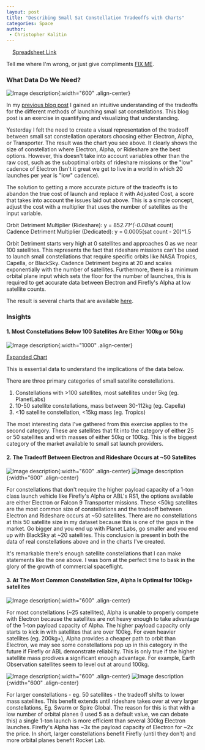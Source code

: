 ```yaml
---
layout: post
title: "Describing Small Sat Constellation Tradeoffs with Charts"
categories: Space
author:
 - Christopher Kalitin
---
```

<head>
    <meta property="og:image" content="{{site.url}}/assets/images/small-constellation-charts/Satellite-Count-Vs-Adjusted-Cost-100kg.png">
</head>
<a href="https://docs.google.com/spreadsheets/d/1VOgRbnAsQZdGIPoemRj5ApSLk_jxGanNliWEPnBB3p4/edit?gid=882883017#gid=882883017">Spreadsheet Link</a>

Tell me where I'm wrong, or just give compliments <a href="https://x.com/CKalitin/status/1808950068554211410">FIX ME</a>.

### <b>What Data Do We Need?</b>

![Image description]({{site.url}}/assets/images/small-constellation-charts/Cost-vs-Sat-Count-For-Different-Providers.jpg){:width="600" .align-center}

In my <a href="https://ckalitin.github.io/space/2024/07/04/small-sat-constellations.html">previous blog post</a> I gained an intuitive understanding of the tradeoffs for the different methods of launching small sat constellations. This blog post is an exercise in quantifying and visualizing that understanding. 

Yesterday I felt the need to create a visual representation of the tradeoff between small sat constellation operators choosing either Electron, Alpha, or Transporter. The result was the chart you see above. It clearly shows the size of constellation where Electron, Alpha, or Rideshare are the best options. However, this doesn't take into account variables other than the raw cost, such as the suboptimal orbits of rideshare missions or the "low" cadence of Electron (Isn't it great we get to live in a world in which 20 launches per year is "low" cadence).

The solution to getting a more accurate picture of the tradeoffs is to abandon the true cost of launch and replace it with Adjusted Cost, a score that takes into account the issues laid out above. This is a simple concept, adjust the cost with a multiplier that uses the number of satellites as the input variable.

Orbit Detriment Multiplier (Rideshare): ‎‎y = 85*2.71^(-0.08*sat count)  
Cadence Detriment Multiplier (Dedicated): y = 0.0005(sat count - 20)^1.5

Orbit Detriment starts very high at 0 satellites and approaches 0 as we near 100 satellites. This represents the fact that rideshare missions can't be used to launch small constellations that require specific orbits like NASA Tropics, Capella, or BlackSky. Cadence Detriment begins at 20 and scales exponentially with the number of satellites. Furthermore, there is a minimum orbital plane input which sets the floor for the number of launches, this is required to get accurate data between Electron and Firefly's Alpha at low satellite counts.

The result is several charts that are available <a href="https://drive.google.com/drive/folders/14e-rQjeAEDLuwaDg5BAvVCHw09pzt7JR?usp=drive_link">here</a>.

### <b>Insights</b>

#### <b>1. Most Constellations Below 100 Satellites Are Either 100kg or 50kg</b>
![Image description]({{site.url}}/assets/images/small-sat-constellations/Chart.jpg){:width="1000" .align-center}

<a href="{{site.url}}/assets/images/small-sat-constellations/Chart.jpg">Expanded Chart</a>

This is essential data to understand the implications of the data below.

There are three primary categories of small satellite constellations.
1. Constellations with >100 satellites, most satellites under 5kg (eg. PlanetLabs)
2. 10-50 satellite constellations, mass between 30-112kg (eg. Capella)
3. <10 satellite constellation, <15kg mass (eg. Tropics)

The most interesting data I've gathered from this exercise applies to the second category. These are satellites that fit into the category of either 25 or 50 satellites and with masses of either 50kg or 100kg. This is the biggest category of the market available to small sat launch providers.

#### <b>2. The Tradeoff Between Electron and Rideshare Occurs at ~50 Satellites</b>
![Image description]({{site.url}}/assets/images/small-constellation-charts/Satellite-Count-Vs-Adjusted-Cost-25kg.png){:width="600" .align-center}
![Image description]({{site.url}}/assets/images/small-constellation-charts/Satellite-Count-Vs-Adjusted-Cost-50kg.png){:width="600" .align-center}

For constellations that don't require the higher payload capacity of a 1-ton class launch vehicle like Firefly's Alpha or ABL's RS1, the options available are either Electron or Falcon 9 Transporter missions. These <50kg satellites are the most common size of constellations and the tradeoff between Electron and Rideshare occurs at ~50 satellites. There are no constellations at this 50 satellite size in my dataset because this is one of the gaps in the market. Go bigger and you end up with Planet Labs, go smaller and you end up with BlackSky at ~20 satellites. This conclusion is present in both the data of real constellations above and in the charts I've created.

It's remarkable there's enough satellite constellations that I can make statements like the one above. I was born at the perfect time to bask in the glory of the growth of commercial spaceflight.

#### <b>3. At The Most Common Constellation Size, Alpha Is Optimal for 100kg+ satellites</b>
![Image description]({{site.url}}/assets/images/small-constellation-charts/Satellite-Mass-Vs-Adjusted-Cost-25.png){:width="600" .align-center}

For most constellations (~25 satellites), Alpha is unable to properly compete with Electron because the satellites are not heavy enough to take advantage of the 1-ton payload capacity of Alpha. The higher payload capacity only starts to kick in with satellites that are over 100kg. For even heavier satellites (eg. 200kg+), Alpha provides a cheaper path to orbit than Electron, we may see some constellations pop up in this category in the future if Firefly or ABL demonstrate reliability. This is only true if the higher satellite mass prodives a significant enough advantage. For example, Earth Observation satellites seem to level out at around 100kg.

![Image description]({{site.url}}/assets/images/small-constellation-charts/Satellite-Count-Vs-Adjusted-Cost-100kg.png){:width="600" .align-center}
![Image description]({{site.url}}/assets/images/small-constellation-charts/Satellite-Count-Vs-Adjusted-Cost-200kg.png){:width="600" .align-center}

For larger constellations - eg. 50 satellites - the tradeoff shifts to lower mass satellites. This benefit extends until rideshare takes over at very larger constellations, Eg. Swarm or Spire Global. The reason for this is that with a low number of orbital planes (I used 5 as a default value, we can debate this) a single 1-ton launch is more efficient than several 300kg Electron launches. Firefly's Alpha has ~3x the payload capacity of Electron for ~2x the price. In short, larger constellations benefit Firefly (until they don't) and more orbital planes benefit Rocket Lab. 